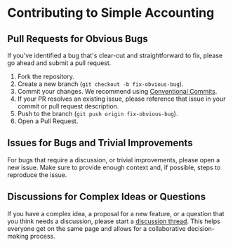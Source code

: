 # Contributing to Simple Accounting

## Pull Requests for Obvious Bugs

If you've identified a bug that's clear-cut and straightforward to fix, please go ahead and submit a pull request.
1. Fork the repository.
2. Create a new branch (`git checkout -b fix-obvious-bug`).
3. Commit your changes. We recommend using [Conventional Commits](https://www.conventionalcommits.org/).
4. If your PR resolves an existing issue, please reference that issue in your commit or pull request description.
5. Push to the branch (`git push origin fix-obvious-bug`).
6. Open a Pull Request.

## Issues for Bugs and Trivial Improvements

For bugs that require a discussion, or trivial improvements, please open a new issue. Make sure to provide 
enough context and, if possible, steps to reproduce the issue.

## Discussions for Complex Ideas or Questions

If you have a complex idea, a proposal for a new feature, or a question that you think needs a discussion, 
please start a [discussion thread](https://github.com/orange-buffalo/simple-accounting/discussions). This helps 
everyone get on the same page and allows for a collaborative decision-making process.
